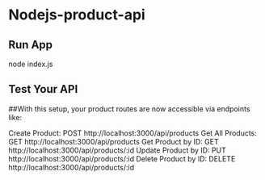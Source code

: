 # Nodejs-product-api
 ## Run App
 node index.js
 ## Test Your API
##With this setup, your product routes are now accessible via endpoints like:

Create Product: POST http://localhost:3000/api/products
Get All Products: GET http://localhost:3000/api/products
Get Product by ID: GET http://localhost:3000/api/products/:id
Update Product by ID: PUT http://localhost:3000/api/products/:id
Delete Product by ID: DELETE http://localhost:3000/api/products/:id